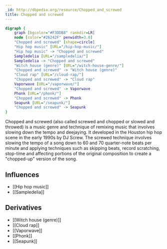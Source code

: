 ```yaml
---
_id: http://dbpedia.org/resource/Chopped_and_screwed
title: Chopped and screwed
---
```


```dot
digraph {
	graph [bgcolor="#F3DDB8" rankdir=LR]
	node [color="#26242F" penwidth=3.0]
	"Chopped and screwed" [shape=circle]
	"Hip hop music" [URL="/hip-hop-music/"]
	"Hip hop music" -> "Chopped and screwed"
	Sampledelia [URL="/sampledelia/"]
	Sampledelia -> "Chopped and screwed"
	"Witch house (genre)" [URL="/witch-house-genre/"]
	"Chopped and screwed" -> "Witch house (genre)"
	"Cloud rap" [URL="/cloud-rap/"]
	"Chopped and screwed" -> "Cloud rap"
	Vaporwave [URL="/vaporwave/"]
	"Chopped and screwed" -> Vaporwave
	Phonk [URL="/phonk/"]
	"Chopped and screwed" -> Phonk
	Seapunk [URL="/seapunk/"]
	"Chopped and screwed" -> Seapunk
}
```

Chopped and screwed (also called screwed and chopped or slowed and throwed) is a music genre and technique of remixing music that involves slowing down the tempo and deejaying. It developed in the Houston hip hop scene in the early 1990s by DJ Screw. The screwed technique involves slowing the tempo of a song down to 60 and 70 quarter-note beats per minute and applying techniques such as skipping beats, record scratching, stop-time and affecting portions of the original composition to create a "chopped-up" version of the song.

## Influences
- [[Hip hop music]]
- [[Sampledelia]]

## Derivatives
- [[Witch house (genre)]]
- [[Cloud rap]]
- [[Vaporwave]]
- [[Phonk]]
- [[Seapunk]]

